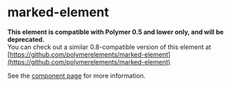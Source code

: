 marked-element
==============

**This element is compatible with Polymer 0.5 and lower only, and will be deprecated.**  
You can check out a similar 0.8-compatible version of this element at [https://github.com/polymerelements/marked-element](https://github.com/polymerelements/marked-element)

See the [component page](http://polymer.github.io/marked-element) for more information.
